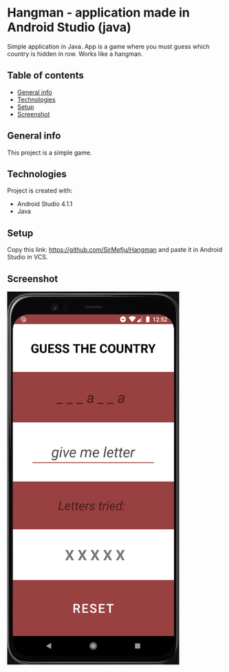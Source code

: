 # Hangman - application made in Android Studio (java)
Simple application in Java. App is a game where you must guess which country is hidden in row.
Works like a hangman.
## Table of contents
* [General info](#general-info)
* [Technologies](#technologies)
* [Setup](#setup)
* [Screenshot](#screenshot)
## General info
This project is a simple game.
## Technologies
Project is created with:
* Android Studio 4.1.1
* Java
## Setup
Copy this link: https://github.com/SirMefju/Hangman and paste it in Android Studio in VCS.
## Screenshot
![](https://github.com/SirMefju/Hangman/blob/master/screenshot.png)
